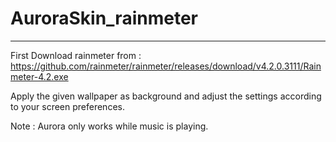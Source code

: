 # AuroraSkin_rainmeter
---

First Download rainmeter from : https://github.com/rainmeter/rainmeter/releases/download/v4.2.0.3111/Rainmeter-4.2.exe

Apply the given wallpaper as background and adjust the settings according to your screen preferences.

Note : Aurora only works while music is playing.
